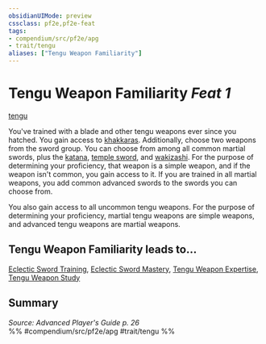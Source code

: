 ```yaml
---
obsidianUIMode: preview
cssclass: pf2e,pf2e-feat
tags:
- compendium/src/pf2e/apg
- trait/tengu
aliases: ["Tengu Weapon Familiarity"]
---
```

# Tengu Weapon Familiarity  *Feat 1*  
[tengu](../../Rules/traits/tengu-b1.md)  


You've trained with a blade and other tengu weapons ever since you hatched. You gain access to [khakkaras](../equipment/items/khakkara-apg.md). Additionally, choose two weapons from the sword group. You can choose from among all common martial swords, plus the [katana](../equipment/items/katana.md), [temple sword](../equipment/items/temple-sword.md), and [wakizashi](../equipment/items/wakizashi-apg.md). For the purpose of determining your proficiency, that weapon is a simple weapon, and if the weapon isn't common, you gain access to it. If you are trained in all martial weapons, you add common advanced swords to the swords you can choose from.

You also gain access to all uncommon tengu weapons. For the purpose of determining your proficiency, martial tengu weapons are simple weapons, and advanced tengu weapons are martial weapons.

## Tengu Weapon Familiarity leads to...

[Eclectic Sword Training](eclectic-sword-training-apg.md), [Eclectic Sword Mastery](eclectic-sword-mastery-loag.md), [Tengu Weapon Expertise](tengu-weapon-expertise-apg.md), [Tengu Weapon Study](tengu-weapon-study-apg.md)

## Summary

*Source: Advanced Player's Guide p. 26*  
%% #compendium/src/pf2e/apg #trait/tengu %%